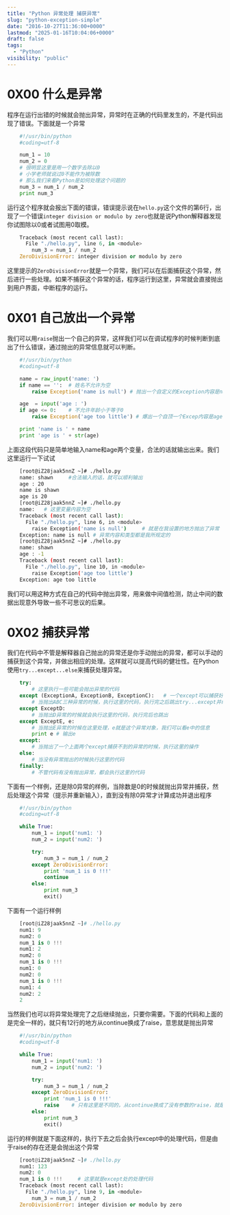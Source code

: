 ```yaml
---
title: "Python 异常处理 捕获异常"
slug: "python-exception-simple"
date: "2016-10-27T11:36:00+0000"
lastmod: "2025-01-16T10:04:06+0000"
draft: false
tags:
  - "Python"
visibility: "public"
---
```

# 0X00 什么是异常

程序在运行出错的时候就会抛出异常，异常时在正确的代码里发生的，不是代码出现了错误。下面就是一个异常

```python
    #!/usr/bin/python
    #coding=utf-8

    num_1 = 10
    num_2 = 0
    # 很明显这里是用一个数字去除以0
    # 小学老师就说过0不能作为被除数
    # 那么我们来看Python是如何处理这个问题的
    num_3 = num_1 / num_2
    print num_3
```

运行这个程序就会报出下面的错误，错误提示说在`hello.py`这个文件的第6行，出现了一个错误`integer division or modulo by zero`也就是说Python解释器发现你试图除以0或者试图用0取模。

```python
    Traceback (most recent call last):
      File "./hello.py", line 6, in <module>
        num_3 = num_1 / num_2
    ZeroDivisionError: integer division or modulo by zero
```

这里提示的`ZeroDivisionError`就是一个异常，我们可以在后面捕获这个异常，然后进行一些处理。如果不捕获这个异常的话，程序运行到这里，异常就会直接抛出到用户界面，中断程序的运行。

# 0X01 自己放出一个异常

我们可以用`raise`抛出一个自己的异常，这样我们可以在调试程序的时候判断到底出了什么错误，通过抛出的异常信息就可以判断。

```python
    #!/usr/bin/python
    #coding=utf-8

    name = raw_input('name: ')
    if name == '':  # 姓名不允许为空
        raise Exception('name is null') # 抛出一个自定义的Exception内容是name is null

    age  = input('age : ')
    if age <= 0:    # 不允许年龄小于等于0
        raise Exception('age too little') # 爆出一个自顶一个Excep内容是age too little

    print 'name is ' + name
    print 'age is ' + str(age)
```

上面这段代码只是简单地输入name和age两个变量，合法的话就输出出来。我们这里运行一下试试

```sh
    [root@iZ28jaak5nnZ ~]# ./hello.py
    name: shawn     #合法输入的话，就可以顺利输出
    age : 20
    name is shawn
    age is 20
    [root@iZ28jaak5nnZ ~]# ./hello.py
    name:   # 这里变量内容为空
    Traceback (most recent call last):
      File "./hello.py", line 6, in <module>
        raise Exception('name is null')     # 就是在我设置的地方抛出了异常
    Exception: name is null # 异常内容和类型都是我所规定的
    [root@iZ28jaak5nnZ ~]# ./hello.py
    name: shawn
    age : -1
    Traceback (most recent call last):
      File "./hello.py", line 10, in <module>
        raise Exception('age too little')
    Exception: age too little
```

我们可以用这种方式在自己的代码中抛出异常，用来做中间值检测，防止中间的数据出现意外导致一些不可思议的后果。

# 0X02 捕获异常

我们在代码中不管是解释器自己抛出的异常还是你手动抛出的异常，都可以手动的捕获到这个异常，并做出相应的处理。这样就可以提高代码的健壮性。在Python使用`try...except...else`来捕获处理异常。

```python
    try:
        # 这里执行一些可能会抛出异常的代码
    except (ExceptionA, ExceptionB, ExceptionC):   # 一个except可以捕获好多个异常
        # 当抛出ABC三种异常的时候，执行这里的代码，执行完之后跳出try...except并继续执行代码
    except ExceptD:
        # 当抛出D异常的时候就会执行这里的代码，执行完后也跳出
    except ExceptE, e:
        # 当抛出E异常的时候在这里处理，e就是这个异常对象，我们可以看e中的信息
        print e # 输出e
    except:
        # 当抛出了一个上面两个except捕获不到的异常的时候，执行这里的操作
    else:
        # 当没有异常抛出的时候执行这里的代码
    finally:
        # 不管代码有没有抛出异常，都会执行这里的代码
```

下面有一个样例，还是除0异常的样例，当除数是0的时候就抛出异常并捕获，然后处理这个异常（提示并重新输入），直到没有除0异常才计算成功并退出程序

```python
    #!/usr/bin/python
    #coding=utf-8

    while True:
    	num_1 = input('num1: ')
    	num_2 = input('num2: ')

    	try:
    		num_3 = num_1 / num_2
    	except ZeroDivisionError:
    		print 'num_1 is 0 !!!'
    		continue
    	else:
    		print num_3
    		exit()
```

下面有一个运行样例

```python
    [root@iZ28jaak5nnZ ~]# ./hello.py
    num1: 9
    num2: 0
    num_1 is 0 !!!
    num1: 2
    num2: 0
    num_1 is 0 !!!
    num1: 0
    num2: 0
    num_1 is 0 !!!
    num1: 4
    num2: 2
    2
```

当然我们也可以将异常处理完了之后继续抛出，只要你需要。下面的代码和上面的是完全一样的，就只有12行的地方从continue换成了raise，意思就是抛出异常

```python
    #!/usr/bin/python
    #coding=utf-8

    while True:
    	num_1 = input('num1: ')
    	num_2 = input('num2: ')

    	try:
    		num_3 = num_1 / num_2
    	except ZeroDivisionError:
    		print 'num_1 is 0 !!!'
    		raise    # 只有这里是不同的，从continue换成了没有参数的raise，就是把异常继续抛出
    	else:
    		print num_3
    		exit()
```

运行的样例就是下面这样的，执行下去之后会执行except中的处理代码，但是由于raise的存在还是会抛出这个异常

```python
    [root@iZ28jaak5nnZ ~]# ./hello.py
    num1: 123
    num2: 0
    num_1 is 0 !!!     # 这里就是except处的处理代码
    Traceback (most recent call last):
      File "./hello.py", line 9, in <module>
        num_3 = num_1 / num_2
    ZeroDivisionError: integer division or modulo by zero
```